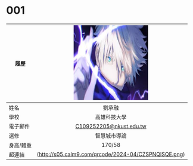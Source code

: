 # 001
|      履歷        |<img src="https://github.com/jung0523/001/blob/main/001.jpg" width=200 height=200/>|
| ---------------- |:-----------------------------:|
| 姓名             | 劉承融                  |
| 學校             | 高雄科技大學                  |
| 電子郵件         | C109252205@nkust.edu.tw          |
| 選修             | 智慧城市導論                  |
| 身高/體重             |170/58 |
| 超連結             | (http://s05.calm9.com/qrcode/2024-04/CZSPNQISQE.png)                 |
